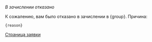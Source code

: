 *В зачислении отказано*

К сожалению, вам было отказано в зачислении в {group}. Причина:

```text
{reason}
```

[Страница заявки]({link})